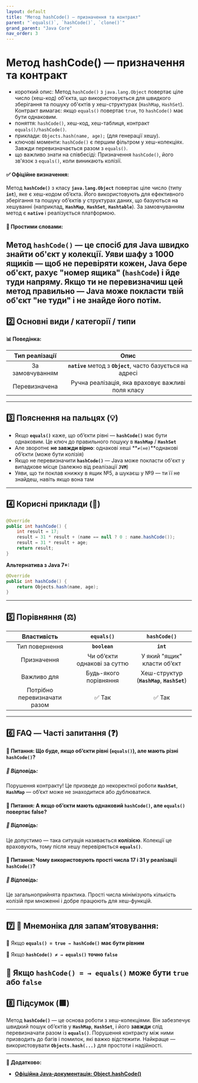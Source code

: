 ```yaml
---
layout: default
title: "Метод hashCode() — призначення та контракт"
parent: "`equals()`, `hashCode()`, `clone()`"
grand_parent: "Java Core"
nav_order: 3
---
```


# Метод hashCode() — призначення та контракт

*   короткий опис: Метод `hashCode()` з `java.lang.Object` повертає ціле число (хеш-код) об'єкта, що використовується для швидкого зберігання та пошуку об'єктів у хеш-структурах (`HashMap`, `HashSet`). Контракт вимагає: якщо `equals()` повертає `true`, то `hashCode()` має бути однаковим.
*   поняття: `hashCode()`, хеш-код, хеш-таблиця, контракт `equals()/hashCode()`.
*   приклади: `Objects.hash(name, age);` (для генерації хешу).
*   ключові моменти: `hashCode()` є першим фільтром у хеш-колекціях. Завжди перевизначається разом з `equals()`.
*   що важливо знати на співбесіді: Призначення `hashCode()`, його зв'язок з `equals()`, коли виникають колізії.
#### **✅ Офіційне визначення:**

Метод **`hashCode()`** з класу **`java.lang.Object`** повертає ціле число (типу **`int`**), яке є хеш-кодом об’єкта. Його використовують для ефективного зберігання та пошуку об’єктів у структурах даних, що базуються на хешуванні (наприклад, **`HashMap`**, **`HashSet`**, **`Hashtable`**). За замовчуванням метод є **`native`** і реалізується платформою.

#### **🧠 Простими словами:**

Метод **`hashCode()`** — це спосіб для Java швидко знайти об'єкт у колекції. Уяви шафу з 1000 ящиків — щоб не перевіряти кожен, Java бере об'єкт, рахує "номер ящика" (**`hashCode`**) і йде туди напряму. Якщо ти не перевизначиш цей метод правильно — Java може покласти твій об'єкт "не туди" і не знайде його потім.
---

## **2️⃣ Основні види / категорії / типи**

**📊 Поведінка:**

| Тип реалізації | Опис |
| :---: | :---: |
| За замовчуванням | **`native`** метод з **`Object`**, часто базується на адресі |
| Перевизначена | Ручна реалізація, яка враховує важливі поля класу |

---

## **3️⃣ Пояснення на пальцях (💡)**

* Якщо **`equals()`** каже, що обʼєкти рівні — **`hashCode()`** має бути однаковим. Це ключ до правильного пошуку в **`HashMap`** / **`HashSet`**
* Але зворотнє **не завжди вірно**: однакові хеші **`≠(не)`**однакові обʼєкти (може бути колізія)
* Якщо не перевизначити **`hashCode()`** — Java може покласти об'єкт у випадкове місце (залежно від реалізації **`JVM`**)
* Уяви, що ти поклав книжку в ящик №5, а шукаєш у №9 — ти її не знайдеш, навіть якщо вона там

---

## **4️⃣ Корисні приклади (🧪)**

```java
@Override
public int hashCode() {
    int result = 17;
    result = 31 * result + (name == null ? 0 : name.hashCode());
    result = 31 * result + age;
    return result;
}
```
**Альтернатива з Java 7+:**

```java
@Override
public int hashCode() {
    return Objects.hash(name, age);
}
```
---

## **5️⃣ Порівняння (⚖️)**

| Властивість | `equals()` | `hashCode()` |
| :---: | :---: | :---: |
| Тип повернення | **`boolean`** | **`int`** |
| Призначення | Чи обʼєкти однакові за суттю | У який "ящик" класти обʼєкт |
| Важливо для | Будь-якого порівняння | Хеш-структур (**`HashMap`**, **`HashSet`**) |
| Потрібно перевизначати разом | ✅ Так | ✅ Так |

---

## **6️⃣ FAQ — Часті запитання (❓)**

#### **🔹 Питання: Що буде, якщо об’єкти рівні (`equals()`), але мають різні `hashCode()`?**

##### **💬 Відповідь:**

Порушення контракту\! Це призведе до некоректної роботи **`HashSet`**, **`HashMap`** — об’єкт може не знаходитися або дублюватися.

#### **🔹 Питання: А якщо об’єкти мають однаковий `hashCode()`, але `equals()` повертає false?**

##### **💬 Відповідь:**

Це допустимо — така ситуація називається **колізією**. Колекції це враховують, тому після хешу перевіряється **`equals()`**.

#### **🔹 Питання: Чому використовують прості числа 17 і 31 у реалізації `hashCode()`?**

##### **💬 Відповідь:**

Це загальноприйнята практика. Прості числа мінімізують кількість колізій при множенні і добре працюють для хеш-функцій.

---

## **7️⃣ 🧠 Мнемоніка для запам’ятовування:**

🧩 Якщо **`equals() = true → hashCode()`** **має бути рівним**

🧩 Якщо **`hashCode() ≠ → equals()`** **точно `false`**

🧩 Якщо **`hashCode() = → equals()`** **може бути `true` або `false`**
---

## **8️⃣ Підсумок (🟩)**

Метод **`hashCode()`** — це основа роботи з хеш-колекціями. Він забезпечує швидкий пошук об’єктів у **`HashMap`**, **`HashSet`**, і його **завжди** слід перевизначати разом із **`equals()`**. Порушення контракту між ними призводить до багів і помилок, які важко відстежити. Найкраще — використовувати **`Objects.hash(...)`** для простоти і надійності.

---

**🔗 Додатково:**

* [**Офіційна Java-документація: Object.hashCode()**](https://docs.oracle.com/javase/8/docs/api/java/lang/Object.html#hashCode--)